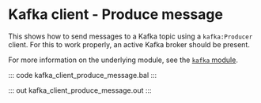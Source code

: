 # Kafka client - Produce message

This shows how to send messages to a Kafka topic using a `kafka:Producer` client. For this to work properly, an active Kafka broker should be present.

For more information on the underlying module, see the [`kafka` module](https://lib.ballerina.io/ballerinax/kafka/latest).

::: code kafka_client_produce_message.bal :::

::: out kafka_client_produce_message.out :::
